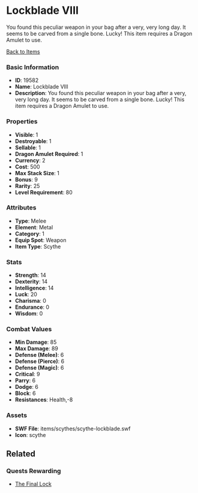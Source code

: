 # Lockblade VIII

You found this peculiar weapon in your bag after a very, very long day. It seems to be carved from a single bone. Lucky! This item requires a Dragon Amulet to use.

[Back to Items](../items.md)

### Basic Information

- **ID**: 19582
- **Name**: Lockblade VIII
- **Description**: You found this peculiar weapon in your bag after a very, very long day. It seems to be carved from a single bone. Lucky! This item requires a Dragon Amulet to use.

### Properties

- **Visible**: 1
- **Destroyable**: 1
- **Sellable**: 1
- **Dragon Amulet Required**: 1
- **Currency**: 2
- **Cost**: 500
- **Max Stack Size**: 1
- **Bonus**: 9
- **Rarity**: 25
- **Level Requirement**: 80

### Attributes

- **Type**: Melee
- **Element**: Metal
- **Category**: 1
- **Equip Spot**: Weapon
- **Item Type**: Scythe

### Stats

- **Strength**: 14
- **Dexterity**: 14
- **Intelligence**: 14
- **Luck**: 20
- **Charisma**: 0
- **Endurance**: 0
- **Wisdom**: 0

### Combat Values

- **Min Damage**: 85
- **Max Damage**: 89
- **Defense (Melee)**: 6
- **Defense (Pierce)**: 6
- **Defense (Magic)**: 6
- **Critical**: 9
- **Parry**: 6
- **Dodge**: 6
- **Block**: 6
- **Resistances**: Health,-8

### Assets

- **SWF File**: items/scythes/scythe-lockblade.swf
- **Icon**: scythe

## Related

### Quests Rewarding

- [The Final Lock](../quests/1698-the-final-lock.md)

